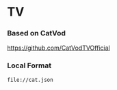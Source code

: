 # TV

### Based on CatVod  
https://github.com/CatVodTVOfficial

### Local Format
    file://cat.json
